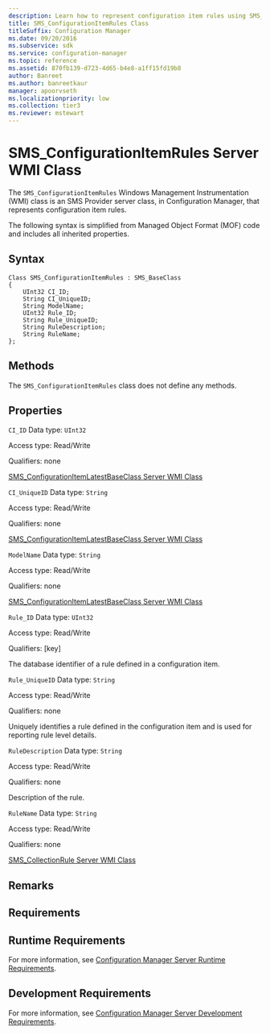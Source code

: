 ```yaml
---
description: Learn how to represent configuration item rules using SMS_ConfigurationItemRules in Configuration Manager.
title: SMS_ConfigurationItemRules Class
titleSuffix: Configuration Manager
ms.date: 09/20/2016
ms.subservice: sdk
ms.service: configuration-manager
ms.topic: reference
ms.assetid: 870fb139-d723-4d65-b4e8-a1ff15fd19b8
author: Banreet
ms.author: banreetkaur
manager: apoorvseth
ms.localizationpriority: low
ms.collection: tier3
ms.reviewer: mstewart
---
```

# SMS_ConfigurationItemRules Server WMI Class
The `SMS_ConfigurationItemRules` Windows Management Instrumentation (WMI) class is an SMS Provider server class, in Configuration Manager, that represents configuration item rules.

 The following syntax is simplified from Managed Object Format (MOF) code and includes all inherited properties.

## Syntax

```
Class SMS_ConfigurationItemRules : SMS_BaseClass
{
    UInt32 CI_ID;
    String CI_UniqueID;
    String ModelName;
    UInt32 Rule_ID;
    String Rule_UniqueID;
    String RuleDescription;
    String RuleName;
};
```

## Methods
 The `SMS_ConfigurationItemRules` class does not define any methods.

## Properties
 `CI_ID`
 Data type: `UInt32`

 Access type: Read/Write

 Qualifiers: none

 [SMS_ConfigurationItemLatestBaseClass Server WMI Class](../../../develop/reference/compliance/sms_configurationitemlatestbaseclass-server-wmi-class.md)

 `CI_UniqueID`
 Data type: `String`

 Access type: Read/Write

 Qualifiers: none

 [SMS_ConfigurationItemLatestBaseClass Server WMI Class](../../../develop/reference/compliance/sms_configurationitemlatestbaseclass-server-wmi-class.md)

 `ModelName`
 Data type: `String`

 Access type: Read/Write

 Qualifiers: none

 [SMS_ConfigurationItemLatestBaseClass Server WMI Class](../../../develop/reference/compliance/sms_configurationitemlatestbaseclass-server-wmi-class.md)

 `Rule_ID`
 Data type: `UInt32`

 Access type: Read/Write

 Qualifiers: [key]

 The database identifier of a rule defined in a configuration item.

 `Rule_UniqueID`
 Data type: `String`

 Access type: Read/Write

 Qualifiers: none

 Uniquely identifies a rule defined in the configuration item and is used for reporting rule level details.

 `RuleDescription`
 Data type: `String`

 Access type: Read/Write

 Qualifiers: none

 Description of the rule.

 `RuleName`
 Data type: `String`

 Access type: Read/Write

 Qualifiers: none

 [SMS_CollectionRule Server WMI Class](../../../develop/reference/core/clients/collections/sms_collectionrule-server-wmi-class.md)

## Remarks

## Requirements

## Runtime Requirements
 For more information, see [Configuration Manager Server Runtime Requirements](../../../develop/core/reqs/server-runtime-requirements.md).

## Development Requirements
 For more information, see [Configuration Manager Server Development Requirements](../../../develop/core/reqs/server-development-requirements.md).
